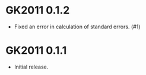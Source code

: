 # GK2011 0.1.2

* Fixed an error in calculation of standard errors. (#1)

# GK2011 0.1.1

* Initial release.
